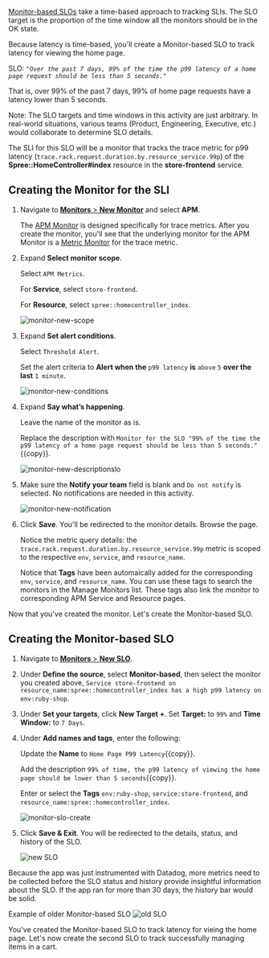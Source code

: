 <a href="https://docs.datadoghq.com/monitors/service_level_objectives/monitor/" target="_blank">Monitor-based SLOs</a> take a time-based approach to tracking SLIs. The SLO target is the proportion of the time window all the monitors should be in the OK state. 

Because latency is time-based, you'll create a Monitor-based SLO to track latency for viewing the home page.

SLO:
*`"Over the past 7 days, 99% of the time the p99 latency of a home page request should be less than 5 seconds."`*

That is, over 99% of the past 7 days, 99% of home page requests have a latency lower than 5 seconds.

Note: The SLO targets and time windows in this activity are just arbitrary. In real-world situations, various teams (Product, Engineering, Executive, etc.) would collaborate to determine SLO details.

The SLI for this SLO will be a monitor that tracks the trace metric for p99 latency (`trace.rack.request.duration.by.resource_service.99p`) of the **Spree::HomeController#index** resource in the **store-frontend** service. 

## Creating the Monitor for the SLI

1. Navigate to <a href="https://app.datadoghq.com/monitors#/create" target="_datadog">**Monitors** > **New Monitor**</a> and select **APM**.

   The <a href="https://docs.datadoghq.com/monitors/monitor_types/apm/?tab=apmmetrics" target="_blank">APM Monitor</a> is designed specifically for trace metrics. After you create the monitor, you'll see that the underlying monitor for the APM Monitor is a <a href="https://docs.datadoghq.com/monitors/monitor_types/metric" target="_blank">Metric Monitor</a> for the trace metric.

2. Expand **Select monitor scope**.
   
   Select `APM Metrics`.
   
   For **Service**, select `store-frontend`.
   
   For **Resource**, select `spree::homecontroller_index`.

   ![monitor-new-scope](slopractice/assets/monitor-new-scope.png)

3. Expand **Set alert conditions**.

   Select `Threshold Alert`. 
   
   Set the alert criteria to **Alert when the** `p99 latency` **is** `above` `5` **over the last** `1 minute`.

   ![monitor-new-conditions](slopractice/assets/monitor-new-conditions.png)

4. Expand **Say what’s happening**.

   Leave the name of the monitor as is.
   
   Replace the description with `Monitor for the SLO "99% of the time the p99 latency of a home page request should be less than 5 seconds."`{{copy}}.

   ![monitor-new-descriptionslo](slopractice/assets/monitor-new-descriptionslo.png)

5. Make sure the **Notify your team** field is blank and `Do not notify` is selected. No notifications are needed in this activity.

   ![monitor-new-notification](slopractice/assets/monitor-new-notification.png)

6. Click **Save**. You'll be redirected to the monitor details. Browse the page.

   Notice the metric query details: the `trace.rack.request.duration.by.resource_service.99p` metric is scoped to the respective `env`, `service`, and `resource_name`.
   
   Notice that **Tags** have been automaically added for the corresponding `env`, `service`, and `resource_name`. You can use these tags to search the monitors in the Manage Monitors list. These tags also link the monitor to corresponding APM Service and Resource pages.

Now that you've created the monitor. Let's create the Monitor-based SLO.

## Creating the Monitor-based SLO

1. Navigate to <a href="https://app.datadoghq.com/slo/new" target="_datadog">**Monitors** > **New SLO**</a>.

2. Under **Define the source**, select **Monitor-based**, then select the monitor you created above, `Service store-frontend on resource_name:spree::homecontroller_index has a high p99 latency on env:ruby-shop`.

3. Under **Set your targets**, click **New Target +**. Set **Target:** to `99%` and **Time Window:** to `7 Days`.

4. Under **Add names and tags**, enter the following:

   Update the **Name** to `Home Page P99 Latency`{{copy}}.
   
   Add the description `99% of time, the p99 latency of viewing the home page should be lower than 5 seconds`{{copy}}.
   
   Enter or select the **Tags** `env:ruby-shop`, `service:store-frontend`, and `resource_name:spree::homecontroller_index`.

   ![monitor-slo-create](slopractice/assets/monitor-slo-create.png)

5. Click **Save & Exit**. You will be redirected to the details, status, and history of the SLO.

   ![new SLO](slopractice/assets/monitor-slo-new.png)

Because the app was just instrumented with Datadog, more metrics need to be collected before the SLO status and history provide insightful information about the SLO. If the app ran for more than 30 days, the history bar would be solid.

Example of older Monitor-based SLO
![old SLO](slopractice/assets/monitor-slo-7-days.png)

You've created the Monitor-based SLO to track latency for vieing the home page. Let's now create the second SLO to track successfully managing items in a cart.